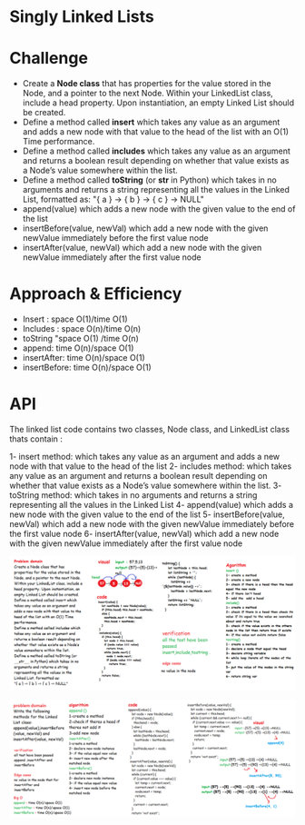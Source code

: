 # Singly Linked Lists

# Challenge

- Create a **Node class** that has properties for the value stored in the Node, and a pointer to the next Node.
Within your LinkedList class, include a head property. Upon instantiation, an empty Linked List should be created.
- Define a method called **insert** which takes any value as an argument and adds a new node with that value to the head of the list with an O(1) Time performance.
- Define a method called **includes** which takes any value as an argument and returns a boolean result depending on whether that value exists as a Node’s value somewhere within the list.
- Define a method called **toString** (or __str__ in Python) which takes in no arguments and returns a string representing all the values in the Linked List, formatted as:
"{ a } -> { b } -> { c } -> NULL"
- append(value) which adds a new node with the given value to the end of the list
- insertBefore(value, newVal) which add a new node with the given newValue immediately before the first value node
- insertAfter(value, newVal) which add a new node with the given newValue immediately after the first value node

# Approach & Efficiency

- Insert : space O(1)/time O(1)
- Includes : space O(n)/time O(n)
- toString "space O(1) /time O(n)
- append: time O(n)/space O(1)
- insertAfter: time O(n)/space O(1)
- insertBefore: time O(n)/space O(1)

# API

The linked list code contains two classes, Node class, and LinkedList class thats contain :

1- insert method: which takes any value as an argument and adds a new node with that value to the head of the list
2- includes method: which takes any value as an argument and returns a boolean result depending on whether that value exists as a Node’s value somewhere within the list.
3- toString method:  which takes in no arguments and returns a string representing all the values in the Linked List 
4- append(value) which adds a new node with the given value to the end of the list
5- insertBefore(value, newVal) which add a new node with the given newValue immediately before the first value node
6- insertAfter(value, newVal) which add a new node with the given newValue immediately after the first value node


![ll](../../images/llwhiteboard1.png)


![ll-insertion](../../images/codechallenge66.png)
